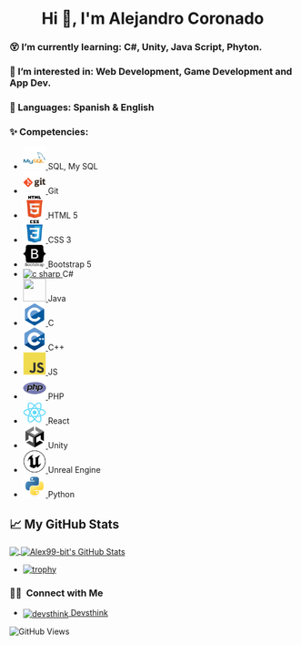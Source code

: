 <h1 align="center">Hi 🤠, I'm Alejandro Coronado</h1>

### 😵 I’m currently learning: C#, Unity, Java Script, Phyton.

### 👀 I’m interested in: Web Development, Game Development and App Dev.

### 📣 Languages: Spanish & English  

### ✨ Competencies: 
- <a href="https://www.mysql.com/" target="_blank" rel="noreferrer"> <img src="https://raw.githubusercontent.com/devicons/devicon/master/icons/mysql/mysql-original-wordmark.svg" alt="mysql" width="40" height="40"/> </a> SQL, My SQL <br>
- <a href="https://git-scm.com/" target="_blank" rel="noreferrer"> <img src="https://raw.githubusercontent.com/devicons/devicon/master/icons/git/git-original-wordmark.svg" alt="mysql" width="40" height="40"/> </a> Git <br>
- <a href="https://www.w3schools.com/html/default.asp" target="_blank" rel="noreferrer"> <img src="https://raw.githubusercontent.com/devicons/devicon/master/icons/html5/html5-original-wordmark.svg" alt="html5" width="40" height="40"/> </a> HTML 5 <br>
- <a href="https://www.w3schools.com/css/default.asp" target="_blank" rel="noreferrer"> <img src="https://raw.githubusercontent.com/devicons/devicon/master/icons/css3/css3-original-wordmark.svg" alt="mysql" width="40" height="40"/> </a> CSS 3<br>
- <a href="https://getbootstrap.com" target="_blank" rel="noreferrer"> <img src="https://raw.githubusercontent.com/devicons/devicon/master/icons/bootstrap/bootstrap-plain-wordmark.svg" alt="bootstrap" width="40" height="40"/> </a> Bootstrap 5  <br>
- <a href="https://csharp.com/" target="_blank" rel="noreferrer"> <img src="https://cdn.jsdelivr.net/gh/devicons/devicon/icons/csharp/csharp-original.svg" alt="c sharp" width="40" height="40"/> </a> C# <br>
- <a href="https://www.java.com/" target="_blank" rel="noreferrer"> <img src="https://cdn.jsdelivr.net/gh/devicons/devicon/icons/java/java-original-wordmark.svg" width="40" height="40"/> </a> Java <br>
- <a href="https://www.cprogramming.com/" target="_blank" rel="noreferrer"> <img src="https://raw.githubusercontent.com/devicons/devicon/master/icons/c/c-original.svg" alt="c" width="40" height="40"/> </a> C  <br>
- <a href="https://www.w3schools.com/cpp/" target="_blank" rel="noreferrer"> <img src="https://raw.githubusercontent.com/devicons/devicon/master/icons/cplusplus/cplusplus-original.svg" alt="cplusplus" width="40" height="40"/> </a> C++  <br>
- <a href="https://developer.mozilla.org/en-US/docs/Web/JavaScript" target="_blank" rel="noreferrer"> <img src="https://raw.githubusercontent.com/devicons/devicon/master/icons/javascript/javascript-original.svg" alt="javascript" width="40" height="40"/> </a> JS <br>
- <a href="https://www.php.net" target="_blank" rel="noreferrer"> <img src="https://raw.githubusercontent.com/devicons/devicon/master/icons/php/php-original.svg" alt="php" width="40" height="40"/> </a> PHP <br> 
- <a href="https://es.react.dev/" target="_blank" rel="noreferrer"> <img src="https://raw.githubusercontent.com/devicons/devicon/master/icons/react/react-original.svg" alt="react" width="40" height="40"/> </a> React <br>
- <a href="https://unity.com/es" target="_blank" rel="noreferrer"> <img src="https://raw.githubusercontent.com/devicons/devicon/master/icons/unity/unity-original.svg" alt="unity" width="40" height="40"/> </a> Unity <br>
- <a href="https://www.unrealengine.com/es-ES" target="_blank" rel="noreferrer"> <img src="https://raw.githubusercontent.com/devicons/devicon/master/icons/unrealengine/unrealengine-original.svg" alt="unreal engine" width="40" height="40"/> </a> Unreal Engine <br>
- <a href="https://www.python.org/" target="_blank" rel="noreferrer"> <img src="https://raw.githubusercontent.com/devicons/devicon/master/icons/python/python-original.svg" alt="python" width="40" height="40"/> </a> Python <br>
 
## &#x1f4c8; My GitHub Stats


<a href="https://github.com/Alex99-bit">
  <img align="center" src="https://github-readme-stats.vercel.app/api/top-langs/?username=Alex99-bit&title_color=cb6ce6&text_color=c9cacc&icon_color=2bbc8a&bg_color=1d1f21"/>
</a>

<a href="https://github.com/Alex99-bit">
  <img align="center" src="https://github-readme-stats.vercel.app/api?username=Alex99-bit&show_icons=true&line_height=27&count_private=true&title_color=cb6ce6&text_color=c9cacc&icon_color=2bbc8a&bg_color=1d1f21" alt="Alex99-bit's GitHub Stats" />
</a>

- [![trophy](https://github-profile-trophy.vercel.app/?username=Alex99-bit&theme=gruvbox&row=1&column=7)](https://github.com/ryo-ma/github-profile-trophy)

### 🤝🏻 &nbsp;Connect with Me
- <a href="https://github.com/Devsthink" target="blank"><img align="center" src="https://raw.githubusercontent.com/rahuldkjain/github-profile-readme-generator/master/src/images/icons/Social/github.svg" alt="devsthink" height="30" width="40" /> Devsthink </a>
<!-- <a href="https://twitter.com" target="blank"><img align="center" src="https://raw.githubusercontent.com/rahuldkjain/github-profile-readme-generator/master/src/images/icons/Social/twitter.svg" alt="99Alexco" height="30" width="40" /> 99Alexco </a>-->
 
 ![GitHub Views](https://komarev.com/ghpvc/?username=Alex99-bit&color=9046cf)
